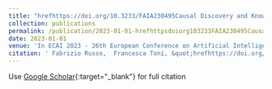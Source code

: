 ```yaml
---
title: "hrefhttps://doi.org/10.3233/FAIA230495Causal Discovery and Knowledge Injection for Contestable Neural Networks"
collection: publications
permalink: /publication/2023-01-01-hrefhttpsdoiorg103233FAIA230495Causal-Discovery-and-Knowledge-Injection-for-Contestable-Neural-Networks
date: 2023-01-01
venue: 'In ECAI 2023 - 26th European Conference on Artificial Intelligence, September 30 - October 4, 2023, Krak&apos;ow, Poland'
citation: ' Fabrizio Russo,  Francesca Toni, &quot;hrefhttps://doi.org/10.3233/FAIA230495Causal Discovery and Knowledge Injection for Contestable Neural Networks.&quot; In ECAI 2023 - 26th European Conference on Artificial Intelligence, September 30 - October 4, 2023, Krak&amp;apos;ow, Poland, 2023.'
---
```

Use [Google Scholar](https://scholar.google.com/scholar?q=hrefhttps://doi.org/10.3233/FAIA230495Causal+Discovery+and+Knowledge+Injection+for+Contestable+Neural+Networks){:target="_blank"} for full citation